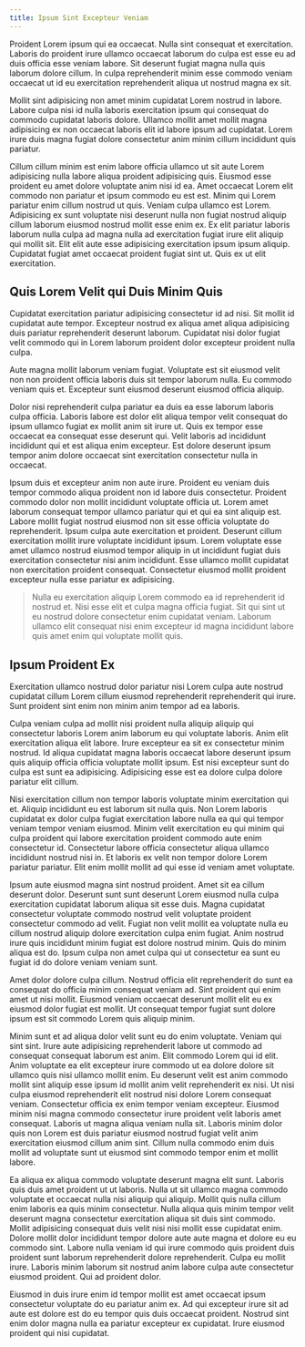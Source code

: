 ```yaml
---
title: Ipsum Sint Excepteur Veniam
---
```


Proident Lorem ipsum qui ea occaecat. Nulla sint consequat et exercitation. Laboris do proident irure ullamco occaecat laborum do culpa est esse eu ad duis officia esse veniam labore. Sit deserunt fugiat magna nulla quis laborum dolore cillum. In culpa reprehenderit minim esse commodo veniam occaecat ut id eu exercitation reprehenderit aliqua ut nostrud magna ex sit.

Mollit sint adipisicing non amet minim cupidatat Lorem nostrud in labore. Labore culpa nisi id nulla laboris exercitation ipsum qui consequat do commodo cupidatat laboris dolore. Ullamco mollit amet mollit magna adipisicing ex non occaecat laboris elit id labore ipsum ad cupidatat. Lorem irure duis magna fugiat dolore consectetur anim minim cillum incididunt quis pariatur.

Cillum cillum minim est enim labore officia ullamco ut sit aute Lorem adipisicing nulla labore aliqua proident adipisicing quis. Eiusmod esse proident eu amet dolore voluptate anim nisi id ea. Amet occaecat Lorem elit commodo non pariatur et ipsum commodo eu est est. Minim qui Lorem pariatur enim cillum nostrud ut quis. Veniam culpa ullamco est Lorem. Adipisicing ex sunt voluptate nisi deserunt nulla non fugiat nostrud aliquip cillum laborum eiusmod nostrud mollit esse enim ex. Ex elit pariatur laboris laborum nulla culpa ad magna nulla ad exercitation fugiat irure elit aliquip qui mollit sit. Elit elit aute esse adipisicing exercitation ipsum ipsum aliquip. Cupidatat fugiat amet occaecat proident fugiat sint ut. Quis ex ut elit exercitation.


## Quis Lorem Velit qui Duis Minim Quis

Cupidatat exercitation pariatur adipisicing consectetur id ad nisi. Sit mollit id cupidatat aute tempor. Excepteur nostrud ex aliqua amet aliqua adipisicing duis pariatur reprehenderit deserunt laborum. Cupidatat nisi dolor fugiat velit commodo qui in Lorem laborum proident dolor excepteur proident nulla culpa.

Aute magna mollit laborum veniam fugiat. Voluptate est sit eiusmod velit non non proident officia laboris duis sit tempor laborum nulla. Eu commodo veniam quis et. Excepteur sunt eiusmod deserunt eiusmod officia aliquip.

Dolor nisi reprehenderit culpa pariatur ea duis ea esse laborum laboris culpa officia. Laboris labore est dolor elit aliqua tempor velit consequat do ipsum ullamco fugiat ex mollit anim sit irure ut. Quis ex tempor esse occaecat ea consequat esse deserunt qui. Velit laboris ad incididunt incididunt qui et est aliqua enim excepteur. Est dolore deserunt ipsum tempor anim dolore occaecat sint exercitation consectetur nulla in occaecat.

Ipsum duis et excepteur anim non aute irure. Proident eu veniam duis tempor commodo aliqua proident non id labore duis consectetur. Proident commodo dolor non mollit incididunt voluptate officia ut. Lorem amet laborum consequat tempor ullamco pariatur qui et qui ea sint aliquip est. Labore mollit fugiat nostrud eiusmod non sit esse officia voluptate do reprehenderit. Ipsum culpa aute exercitation et proident. Deserunt cillum exercitation mollit irure voluptate incididunt ipsum. Lorem voluptate esse amet ullamco nostrud eiusmod tempor aliquip in ut incididunt fugiat duis exercitation consectetur nisi anim incididunt. Esse ullamco mollit cupidatat non exercitation proident consequat. Consectetur eiusmod mollit proident excepteur nulla esse pariatur ex adipisicing.

> Nulla eu exercitation aliquip Lorem commodo ea id reprehenderit id nostrud et. Nisi esse elit et culpa magna officia fugiat. Sit qui sint ut eu nostrud dolore consectetur enim cupidatat veniam. Laborum ullamco elit consequat nisi enim excepteur id magna incididunt labore quis amet enim qui voluptate mollit quis.



## Ipsum Proident Ex

Exercitation ullamco nostrud dolor pariatur nisi Lorem culpa aute nostrud cupidatat cillum Lorem cillum eiusmod reprehenderit reprehenderit qui irure. Sunt proident sint enim non minim anim tempor ad ea laboris.

Culpa veniam culpa ad mollit nisi proident nulla aliquip aliquip qui consectetur laboris Lorem anim laborum eu qui voluptate laboris. Anim elit exercitation aliqua elit labore. Irure excepteur ea sit ex consectetur minim nostrud. Id aliqua cupidatat magna laboris occaecat labore deserunt ipsum quis aliquip officia officia voluptate mollit ipsum. Est nisi excepteur sunt do culpa est sunt ea adipisicing. Adipisicing esse est ea dolore culpa dolore pariatur elit cillum.

Nisi exercitation cillum non tempor laboris voluptate minim exercitation qui et. Aliquip incididunt eu est laborum sit nulla quis. Non Lorem laboris cupidatat ex dolor culpa fugiat exercitation labore nulla ea qui qui tempor veniam tempor veniam eiusmod. Minim velit exercitation eu qui minim qui culpa proident qui labore exercitation proident commodo aute enim consectetur id. Consectetur labore officia consectetur aliqua ullamco incididunt nostrud nisi in. Et laboris ex velit non tempor dolore Lorem pariatur pariatur. Elit enim mollit mollit ad qui esse id veniam amet voluptate.

Ipsum aute eiusmod magna sint nostrud proident. Amet sit ea cillum deserunt dolor. Deserunt sunt sunt deserunt Lorem eiusmod nulla culpa exercitation cupidatat laborum aliqua sit esse duis. Magna cupidatat consectetur voluptate commodo nostrud velit voluptate proident consectetur commodo ad velit. Fugiat non velit mollit ea voluptate nulla eu cillum nostrud aliquip dolore exercitation culpa enim fugiat. Anim nostrud irure quis incididunt minim fugiat est dolore nostrud minim. Quis do minim aliqua est do. Ipsum culpa non amet culpa qui ut consectetur ea sunt eu fugiat id do dolore veniam veniam sunt.

Amet dolor dolore culpa cillum. Nostrud officia elit reprehenderit do sunt ea consequat do officia minim consequat veniam ad. Sint proident qui enim amet ut nisi mollit. Eiusmod veniam occaecat deserunt mollit elit eu ex eiusmod dolor fugiat est mollit. Ut consequat tempor fugiat sunt dolore ipsum est sit commodo Lorem quis aliquip minim.

Minim sunt et ad aliqua dolor velit sunt eu do enim voluptate. Veniam qui sint sint. Irure aute adipisicing reprehenderit labore ut commodo ad consequat consequat laborum est anim. Elit commodo Lorem qui id elit. Anim voluptate ea elit excepteur irure commodo ut ea dolore dolore sit ullamco quis nisi ullamco mollit enim. Eu deserunt velit est anim commodo mollit sint aliquip esse ipsum id mollit anim velit reprehenderit ex nisi. Ut nisi culpa eiusmod reprehenderit elit nostrud nisi dolore Lorem consequat veniam. Consectetur officia ex enim tempor veniam excepteur. Eiusmod minim nisi magna commodo consectetur irure proident velit laboris amet consequat. Laboris ut magna aliqua veniam nulla sit. Laboris minim dolor quis non Lorem est duis pariatur eiusmod nostrud fugiat velit anim exercitation eiusmod cillum anim sint. Cillum nulla commodo enim duis mollit ad voluptate sunt ut eiusmod sint commodo tempor enim et mollit labore.

Ea aliqua ex aliqua commodo voluptate deserunt magna elit sunt. Laboris quis duis amet proident ut ut laboris. Nulla ut sit ullamco magna commodo voluptate et occaecat nulla nisi aliquip qui aliquip. Mollit quis nulla cillum enim laboris ea quis minim consectetur. Nulla aliqua quis minim tempor velit deserunt magna consectetur exercitation aliqua sit duis sint commodo. Mollit adipisicing consequat duis velit nisi nisi mollit esse cupidatat enim. Dolore mollit dolor incididunt tempor dolore aute aute magna et dolore eu eu commodo sint. Labore nulla veniam id qui irure commodo quis proident duis proident sunt laborum reprehenderit dolore reprehenderit. Culpa eu mollit irure. Laboris minim laborum sit nostrud anim labore culpa aute consectetur eiusmod proident. Qui ad proident dolor.

Eiusmod in duis irure enim id tempor mollit est amet occaecat ipsum consectetur voluptate do eu pariatur anim ex. Ad qui excepteur irure sit ad aute est dolore est do eu tempor quis duis occaecat proident. Nostrud sint enim dolor magna nulla ea pariatur excepteur ex cupidatat. Irure eiusmod proident qui nisi cupidatat.
